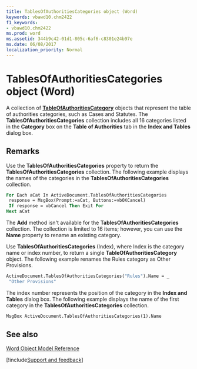 ```yaml
---
title: TablesOfAuthoritiesCategories object (Word)
keywords: vbawd10.chm2422
f1_keywords:
- vbawd10.chm2422
ms.prod: word
ms.assetid: 344b9c42-01d1-805c-6af6-c8301e24b97e
ms.date: 06/08/2017
localization_priority: Normal
---
```



# TablesOfAuthoritiesCategories object (Word)

A collection of  **[TableOfAuthoritiesCategory](Word.TableOfAuthoritiesCategory.md)** objects that represent the table of authorities categories, such as Cases and Statutes. The **TablesOfAuthoritiesCategories** collection includes all 16 categories listed in the **Category** box on the **Table of Authorities** tab in the **Index and Tables** dialog box.


## Remarks

Use the  **TablesOfAuthoritiesCategories** property to return the **TablesOfAuthoritiesCategories** collection. The following example displays the names of the categories in the **TablesOfAuthoritiesCategories** collection.


```vb
For Each aCat In ActiveDocument.TablesOfAuthoritiesCategories 
 response = MsgBox(Prompt:=aCat, Buttons:=vbOKCancel) 
 If response = vbCancel Then Exit For 
Next aCat
```

The  **Add** method isn't available for the **TablesOfAuthoritiesCategories** collection. The collection is limited to 16 items; however, you can use the **Name** property to rename an existing category.

Use  **TablesOfAuthoritiesCategories** (Index), where Index is the category name or index number, to return a single **TableOfAuthoritiesCategory** object. The following example renames the Rules category as Other Provisions.




```vb
ActiveDocument.TablesOfAuthoritiesCategories("Rules").Name = _ 
 "Other Provisions"
```

The index number represents the position of the category in the  **Index and Tables** dialog box. The following example displays the name of the first category in the **TablesOfAuthoritiesCategories** collection.




```vb
MsgBox ActiveDocument.TablesOfAuthoritiesCategories(1).Name
```


## See also



[Word Object Model Reference](overview/Word/object-model.md)

[!include[Support and feedback](~/includes/feedback-boilerplate.md)]